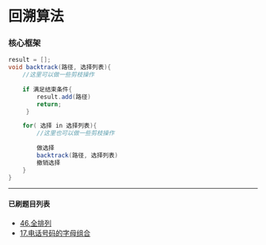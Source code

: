 # 回溯算法

### 核心框架
```java
result = [];  
void backtrack(路径, 选择列表){
    //这里可以做一些剪枝操作
    
    if 满足结束条件{
        result.add(路径)
        return;
     }

    for( 选择 in 选择列表){
        //这里也可以做一些剪枝操作
        
        做选择
        backtrack(路径, 选择列表)
        撤销选择
    }
}
```
***
#### 已刷题目列表

* [46.全排列](https://leetcode-cn.com/problems/permutations/)
* [17.电话号码的字母组合](https://leetcode-cn.com/problems/letter-combinations-of-a-phone-number/)
